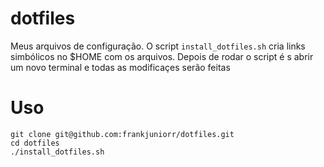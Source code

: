 # dotfiles
Meus arquivos de configuração.
O script `install_dotfiles.sh` cria links simbólicos no $HOME com os arquivos.
Depois de rodar o script é s abrir um novo terminal e todas as modificaçes serão feitas

# Uso
```shell
git clone git@github.com:frankjuniorr/dotfiles.git
cd dotfiles
./install_dotfiles.sh
```
